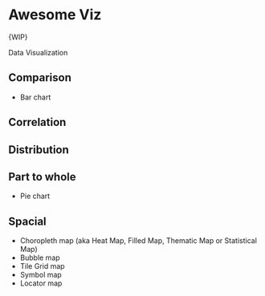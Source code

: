 # Awesome Viz
{WIP}

Data Visualization


## Comparison
* Bar chart
## Correlation

## Distribution

## Part to whole
* Pie chart

## Spacial
* Choropleth map (aka Heat Map, Filled Map, Thematic Map or Statistical Map)
* Bubble map
* Tile Grid map
* Symbol map
* Locator map

